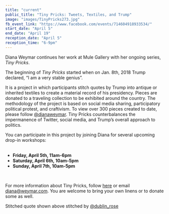 ```yaml
---
title: "current"
public_title: "Tiny Pricks: Tweets, Textiles, and Trump"
image: "images/TinyPricks273.jpg"
fb_event_link: "https://www.facebook.com/events/714604918933534/"
start_date: "April 5"
end_date: "April 19"
reception_date: "April 5"
reception_time: "6-9pm"
---
```

Diana Weymar continues her work at Mule Gallery with her ongoing series, _Tiny Pricks_. 

The beginning of _Tiny Pricks_ started when on Jan. 8th, 2018 Trump declared, “I am a very stable genius”. 

It is a project in which participants stitch quotes by Trump into antique or inherited textiles to create a material record of his presidency. Pieces are donated to a traveling collection to be exhibited around the country. The methodology of the project is based on social media sharing, participatory political protest, and craftivism. To view over 300 pieces created to date, please follow [@dianaweymar](https://www.instagram.com/dianaweymar). Tiny Pricks counterbalances the impermanence of Twitter, social media, and Trump’s overall approach to politics. 

You can participate in this project by joining Diana for several upcoming drop-in workshops:<br><br>

- **Friday, April 5th, 11am-6pm**<br>
- **Saturday, April 6th, 10am-5pm**<br>
- **Sunday, April 7th, 10am-5pm**<br>
<br>

For more information about Tiny Pricks, follow [here](https://www.instagram.com/dianaweymar) or email diana@weymar.com. You are welcome to bring your own linens or to donate some as well. 

Stitched quote shown above stitched by [@dublin_rose](https://www.instagram.com/dublin_rose/)
